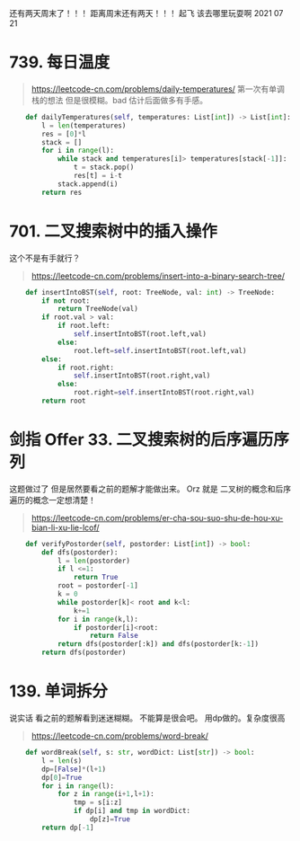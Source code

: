 还有两天周末了！！！
距离周末还有两天！！！
起飞
该去哪里玩耍啊
2021 07 21 
# 739. 每日温度
> https://leetcode-cn.com/problems/daily-temperatures/
第一次有单调栈的想法 但是很模糊。bad
估计后面做多有手感。
```py
    def dailyTemperatures(self, temperatures: List[int]) -> List[int]:
        l = len(temperatures)
        res = [0]*l
        stack = []
        for i in range(l):
            while stack and temperatures[i]> temperatures[stack[-1]]:
                t = stack.pop()
                res[t] = i-t
            stack.append(i)
        return res
```
# 701. 二叉搜索树中的插入操作
这个不是有手就行？
> https://leetcode-cn.com/problems/insert-into-a-binary-search-tree/
```py
    def insertIntoBST(self, root: TreeNode, val: int) -> TreeNode:
        if not root:
            return TreeNode(val)
        if root.val > val:
            if root.left:
                self.insertIntoBST(root.left,val)
            else:
                root.left=self.insertIntoBST(root.left,val)
        else:
            if root.right:
                self.insertIntoBST(root.right,val)
            else:
                root.right=self.insertIntoBST(root.right,val)
        return root
```
# 剑指 Offer 33. 二叉搜索树的后序遍历序列
这题做过了 但是居然要看之前的题解才能做出来。 Orz
就是 二叉树的概念和后序遍历的概念一定想清楚！
> https://leetcode-cn.com/problems/er-cha-sou-suo-shu-de-hou-xu-bian-li-xu-lie-lcof/
```py
    def verifyPostorder(self, postorder: List[int]) -> bool:
        def dfs(postorder):
            l = len(postorder)
            if l <=1:
                return True
            root = postorder[-1]
            k = 0
            while postorder[k]< root and k<l:
                k+=1
            for i in range(k,l):
                if postorder[i]<root:
                    return False
            return dfs(postorder[:k]) and dfs(postorder[k:-1])
        return dfs(postorder)
```
# 139. 单词拆分
说实话 看之前的题解看到迷迷糊糊。
不能算是很会吧。
用dp做的。复杂度很高
> https://leetcode-cn.com/problems/word-break/
```py
    def wordBreak(self, s: str, wordDict: List[str]) -> bool:
        l = len(s)
        dp=[False]*(l+1)
        dp[0]=True
        for i in range(l):
            for z in range(i+1,l+1):
                tmp = s[i:z]
                if dp[i] and tmp in wordDict:
                    dp[z]=True
        return dp[-1] 
```
